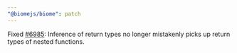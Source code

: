 ```yaml
---
"@biomejs/biome": patch
---
```


Fixed [#6985](https://github.com/biomejs/biome/issues/6985): Inference of return types no longer mistakenly picks up return types of nested functions.
